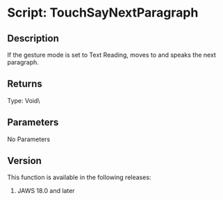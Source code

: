 # Script: TouchSayNextParagraph

## Description

If the gesture mode is set to Text Reading, moves to and speaks the next
paragraph.

## Returns

Type: Void\

## Parameters

No Parameters

## Version

This function is available in the following releases:

1.  JAWS 18.0 and later
